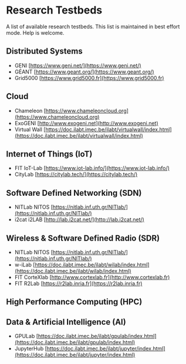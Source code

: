 # Research Testbeds

A list of available research testbeds. This list is maintained in best effort mode. Help is welcome.

## Distributed Systems

  - GENI [https://www.geni.net/](https://www.geni.net/)
  - GÉANT [https://www.geant.org/](https://www.geant.org/)
  - Grid5000 [https://www.grid5000.fr](https://www.grid5000.fr)

## Cloud

  - Chameleon [https://www.chameleoncloud.org](https://www.chameleoncloud.org)
  - ExoGENI [http://www.exogeni.net](http://www.exogeni.net)
  - Virtual Wall [https://doc.ilabt.imec.be/ilabt/virtualwall/index.html](https://doc.ilabt.imec.be/ilabt/virtualwall/index.html)

## Internet of Things (IoT)

  - FIT IoT-Lab [https://www.iot-lab.info/](https://www.iot-lab.info/)
  - CityLab [https://citylab.tech/](https://citylab.tech/)

## Software Defined Networking (SDN)

  - NITLab NITOS [https://nitlab.inf.uth.gr/NITlab/](https://nitlab.inf.uth.gr/NITlab/)
  - i2cat i2LAB [http://lab.i2cat.net/](http://lab.i2cat.net/)

## Wireless & Software Defined Radio (SDR)

  - NITLab NITOS [https://nitlab.inf.uth.gr/NITlab/](https://nitlab.inf.uth.gr/NITlab/)
  - w-iLab [https://doc.ilabt.imec.be/ilabt/wilab/index.html](https://doc.ilabt.imec.be/ilabt/wilab/index.html)
  - FIT CorteXlab [http://www.cortexlab.fr](http://www.cortexlab.fr)
  - FIT R2Lab [https://r2lab.inria.fr](https://r2lab.inria.fr)

## High Performance Computing (HPC)

## Data & Artificial Intelligence (AI)

  - GPULab [https://doc.ilabt.imec.be/ilabt/gpulab/index.html](https://doc.ilabt.imec.be/ilabt/gpulab/index.html)
  - JupyterHub [https://doc.ilabt.imec.be/ilabt/jupyter/index.html](https://doc.ilabt.imec.be/ilabt/jupyter/index.html)
  
